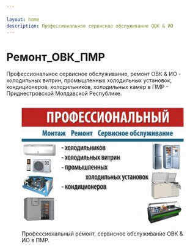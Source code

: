 ```yaml
---

layout: home
description: Профессиональное сервисное обслуживание ОВК & ИО
---
```


# Ремонт\_ОВК\_ПМР
 
Профессиональное сервисное обслуживание, ремонт ОВК & ИО - холодильных витрин, промышленных холодильных установок, кондиционеров, холодильников, холодильных камер в ПМР - Приднестровской Молдавской Республике.

<figure><img src="lending_ovk_pmr.gif" alt=""><figcaption><p>Профессиональный ремонт, сервисное обслуживание ОВК &#x26; ИО в ПМР.</p></figcaption></figure>
